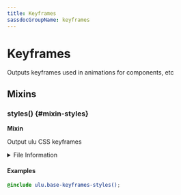```yaml
---
title: Keyframes
sassdocGroupName: keyframes
---
```



# Keyframes

<div class="type-large">

Outputs keyframes used in animations for components, etc

</div>



## Mixins




<div class="sassdoc-item-header">

###  styles() {#mixin-styles}

  <div class="sassdoc-item-header__labels">
    <span class="tag tag--primary"><strong>Mixin</strong></span>
  </div>

</div>

  

Output ulu CSS keyframes
    
    


<details>
  <summary>File Information</summary>
  
- **File:** _keyframes.scss
- **Group:** keyframes
- **Type:** mixin
- **Lines (comments):** 8-10
- **Lines (code):** 12-177

</details>

    

#### Examples

      


``` scss
@include ulu.base-keyframes-styles();
```
  



      
  
  